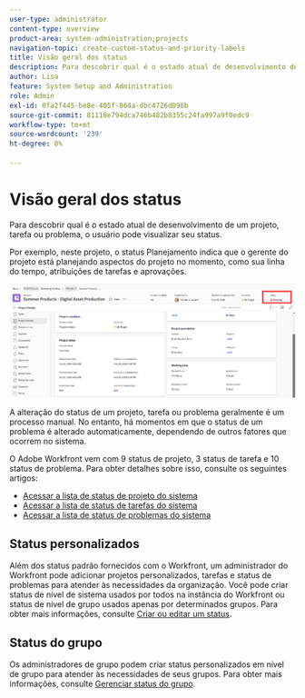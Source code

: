 ```yaml
---
user-type: administrator
content-type: overview
product-area: system-administration;projects
navigation-topic: create-custom-status-and-priority-labels
title: Visão geral dos status
description: Para descobrir qual é o estado atual de desenvolvimento de um projeto, tarefa ou problema, o usuário pode visualizar seu status.
author: Lisa
feature: System Setup and Administration
role: Admin
exl-id: 0fa2f445-be8e-405f-864a-dbc4726d096b
source-git-commit: 81118e794dca746b482b8355c24fa997a9f0edc9
workflow-type: tm+mt
source-wordcount: '239'
ht-degree: 0%

---
```


# Visão geral dos status

<!-- Audited: 01/2024 -->

Para descobrir qual é o estado atual de desenvolvimento de um projeto, tarefa ou problema, o usuário pode visualizar seu status.

Por exemplo, neste projeto, o status Planejamento indica que o gerente do projeto está planejando aspectos do projeto no momento, como sua linha do tempo, atribuições de tarefas e aprovações.

![Status do projeto de exemplo](assets/statuses-overview.png)

A alteração do status de um projeto, tarefa ou problema geralmente é um processo manual. No entanto, há momentos em que o status de um problema é alterado automaticamente, dependendo de outros fatores que ocorrem no sistema.

O Adobe Workfront vem com 9 status de projeto, 3 status de tarefa e 10 status de problema. Para obter detalhes sobre isso, consulte os seguintes artigos:

* [Acessar a lista de status de projeto do sistema](../../../administration-and-setup/customize-workfront/creating-custom-status-and-priority-labels/project-statuses.md)
* [Acessar a lista de status de tarefas do sistema](../../../administration-and-setup/customize-workfront/creating-custom-status-and-priority-labels/task-statuses.md)
* [Acessar a lista de status de problemas do sistema](../../../administration-and-setup/customize-workfront/creating-custom-status-and-priority-labels/issue-statuses.md)

## Status personalizados

Além dos status padrão fornecidos com o Workfront, um administrador do Workfront pode adicionar projetos personalizados, tarefas e status de problemas para atender às necessidades da organização. Você pode criar status de nível de sistema usados por todos na instância do Workfront ou status de nível de grupo usados apenas por determinados grupos. Para obter mais informações, consulte [Criar ou editar um status](../../../administration-and-setup/customize-workfront/creating-custom-status-and-priority-labels/create-or-edit-a-status.md).

## Status do grupo

Os administradores de grupo podem criar status personalizados em nível de grupo para atender às necessidades de seus grupos. Para obter mais informações, consulte [Gerenciar status do grupo](../../../administration-and-setup/manage-groups/manage-group-statuses/manage-group-statuses.md).
